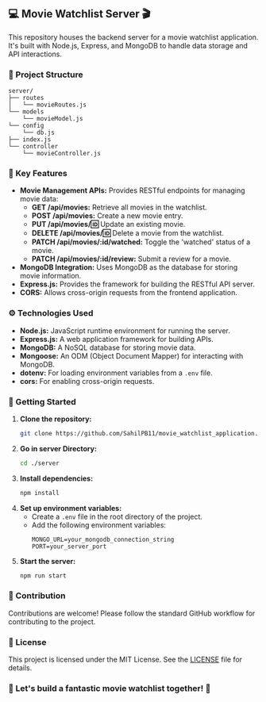 ## 💻 Movie Watchlist Server 🎬

This repository houses the backend server for a movie watchlist application. It's built with Node.js, Express, and MongoDB to handle data storage and API interactions. 

### 📂 Project Structure

```
server/
├── routes
│   └── movieRoutes.js
└── models
    └── movieModel.js
└── config
    └── db.js
├── index.js
└── controller
    └── movieController.js
```

### 🚀  Key Features

- **Movie Management APIs:** Provides RESTful endpoints for managing movie data:
    - **GET /api/movies:** Retrieve all movies in the watchlist.
    - **POST /api/movies:** Create a new movie entry.
    - **PUT /api/movies/:id:** Update an existing movie.
    - **DELETE /api/movies/:id:** Delete a movie from the watchlist.
    - **PATCH /api/movies/:id/watched:** Toggle the 'watched' status of a movie.
    - **PATCH /api/movies/:id/review:** Submit a review for a movie.
- **MongoDB Integration:** Uses MongoDB as the database for storing movie information.
- **Express.js:** Provides the framework for building the RESTful API server.
- **CORS:** Allows cross-origin requests from the frontend application.

### ⚙️ Technologies Used

- **Node.js:**  JavaScript runtime environment for running the server.
- **Express.js:**  A web application framework for building APIs.
- **MongoDB:**  A NoSQL database for storing movie data.
- **Mongoose:**  An ODM (Object Document Mapper) for interacting with MongoDB.
- **dotenv:**  For loading environment variables from a `.env` file.
- **cors:**  For enabling cross-origin requests.

###  🚀  Getting Started


1. **Clone the repository:**
   ```bash
   git clone https://github.com/SahilPB11/movie_watchlist_application.git
   ```
2. **Go in server Directory:**
   ```bash
   cd ./server
   ```
3. **Install dependencies:**
   ```bash
   npm install
   ```
4. **Set up environment variables:**
   - Create a `.env` file in the root directory of the project.
   - Add the following environment variables:
     ```
     MONGO_URL=your_mongodb_connection_string
     PORT=your_server_port
     ```
4. **Start the server:**
   ```bash
   npm run start
   ```

### 🤝 Contribution

Contributions are welcome! Please follow the standard GitHub workflow for contributing to the project.

### 📄 License

This project is licensed under the MIT License. See the [LICENSE](LICENSE) file for details.

### 💪  Let's build a fantastic movie watchlist together! 🎥 
